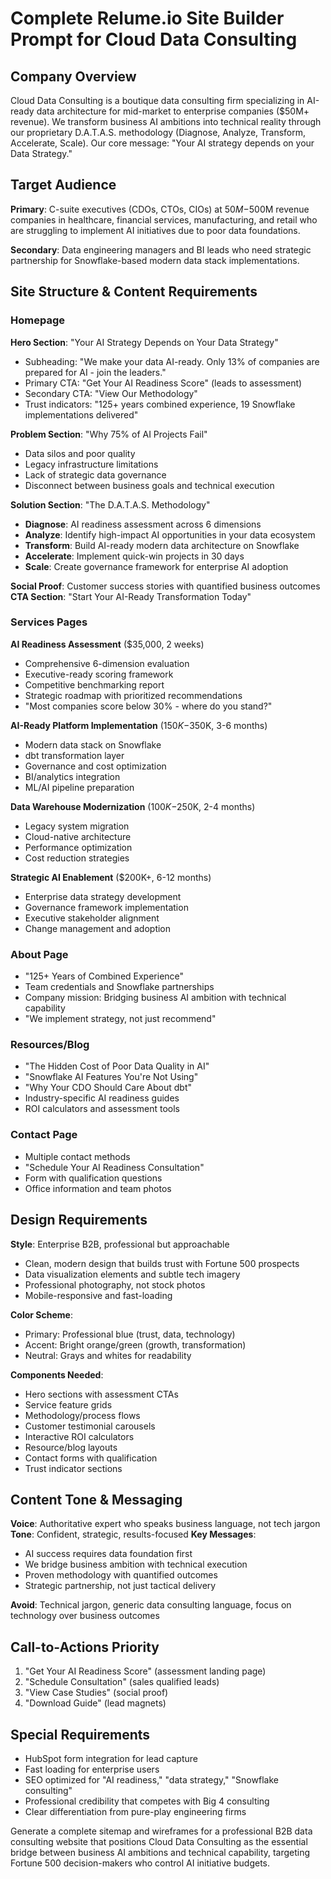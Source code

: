# Complete Relume.io Site Builder Prompt for Cloud Data Consulting

## Company Overview
Cloud Data Consulting is a boutique data consulting firm specializing in AI-ready data architecture for mid-market to enterprise companies ($50M+ revenue). We transform business AI ambitions into technical reality through our proprietary D.A.T.A.S. methodology (Diagnose, Analyze, Transform, Accelerate, Scale). Our core message: "Your AI strategy depends on your Data Strategy."

## Target Audience
**Primary**: C-suite executives (CDOs, CTOs, CIOs) at $50M-$500M revenue companies in healthcare, financial services, manufacturing, and retail who are struggling to implement AI initiatives due to poor data foundations.

**Secondary**: Data engineering managers and BI leads who need strategic partnership for Snowflake-based modern data stack implementations.

## Site Structure & Content Requirements

### Homepage
**Hero Section**: "Your AI Strategy Depends on Your Data Strategy"
- Subheading: "We make your data AI-ready. Only 13% of companies are prepared for AI - join the leaders."
- Primary CTA: "Get Your AI Readiness Score" (leads to assessment)
- Secondary CTA: "View Our Methodology" 
- Trust indicators: "125+ years combined experience, 19 Snowflake implementations delivered"

**Problem Section**: "Why 75% of AI Projects Fail"
- Data silos and poor quality
- Legacy infrastructure limitations  
- Lack of strategic data governance
- Disconnect between business goals and technical execution

**Solution Section**: "The D.A.T.A.S. Methodology"
- **Diagnose**: AI readiness assessment across 6 dimensions
- **Analyze**: Identify high-impact AI opportunities in your data ecosystem
- **Transform**: Build AI-ready modern data architecture on Snowflake
- **Accelerate**: Implement quick-win projects in 30 days
- **Scale**: Create governance framework for enterprise AI adoption

**Social Proof**: Customer success stories with quantified business outcomes
**CTA Section**: "Start Your AI-Ready Transformation Today"

### Services Pages

**AI Readiness Assessment** ($35,000, 2 weeks)
- Comprehensive 6-dimension evaluation
- Executive-ready scoring framework
- Competitive benchmarking report
- Strategic roadmap with prioritized recommendations
- "Most companies score below 30% - where do you stand?"

**AI-Ready Platform Implementation** ($150K-$350K, 3-6 months)
- Modern data stack on Snowflake
- dbt transformation layer
- Governance and cost optimization
- BI/analytics integration
- ML/AI pipeline preparation

**Data Warehouse Modernization** ($100K-$250K, 2-4 months)
- Legacy system migration
- Cloud-native architecture
- Performance optimization
- Cost reduction strategies

**Strategic AI Enablement** ($200K+, 6-12 months)
- Enterprise data strategy development
- Governance framework implementation
- Executive stakeholder alignment
- Change management and adoption

### About Page
- "125+ Years of Combined Experience"
- Team credentials and Snowflake partnerships
- Company mission: Bridging business AI ambition with technical capability
- "We implement strategy, not just recommend"

### Resources/Blog
- "The Hidden Cost of Poor Data Quality in AI"
- "Snowflake AI Features You're Not Using"
- "Why Your CDO Should Care About dbt"
- Industry-specific AI readiness guides
- ROI calculators and assessment tools

### Contact Page
- Multiple contact methods
- "Schedule Your AI Readiness Consultation"
- Form with qualification questions
- Office information and team photos

## Design Requirements

**Style**: Enterprise B2B, professional but approachable
- Clean, modern design that builds trust with Fortune 500 prospects
- Data visualization elements and subtle tech imagery
- Professional photography, not stock photos
- Mobile-responsive and fast-loading

**Color Scheme**: 
- Primary: Professional blue (trust, data, technology)
- Accent: Bright orange/green (growth, transformation)
- Neutral: Grays and whites for readability

**Components Needed**:
- Hero sections with assessment CTAs
- Service feature grids
- Methodology/process flows
- Customer testimonial carousels
- Interactive ROI calculators
- Resource/blog layouts
- Contact forms with qualification
- Trust indicator sections

## Content Tone & Messaging

**Voice**: Authoritative expert who speaks business language, not tech jargon
**Tone**: Confident, strategic, results-focused
**Key Messages**:
- AI success requires data foundation first
- We bridge business ambition with technical execution  
- Proven methodology with quantified outcomes
- Strategic partnership, not just tactical delivery

**Avoid**: Technical jargon, generic data consulting language, focus on technology over business outcomes

## Call-to-Actions Priority
1. "Get Your AI Readiness Score" (assessment landing page)
2. "Schedule Consultation" (sales qualified leads)
3. "View Case Studies" (social proof)
4. "Download Guide" (lead magnets)

## Special Requirements
- HubSpot form integration for lead capture
- Fast loading for enterprise users
- SEO optimized for "AI readiness," "data strategy," "Snowflake consulting"
- Professional credibility that competes with Big 4 consulting
- Clear differentiation from pure-play engineering firms

Generate a complete sitemap and wireframes for a professional B2B data consulting website that positions Cloud Data Consulting as the essential bridge between business AI ambitions and technical capability, targeting Fortune 500 decision-makers who control AI initiative budgets.